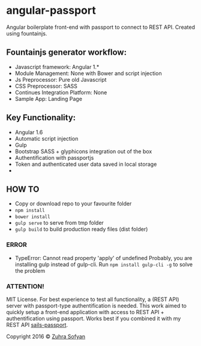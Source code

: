 # angular-passport
Angular boilerplate front-end with passport to connect to REST API. Created using fountainjs.


## Fountainjs generator workflow:
* Javascript framework: Angular 1.*
* Module Management: None with Bower and script injection
* Js Preprocessor: Pure old Javascript
* CSS Preprocessor: SASS
* Continues Integration Platform: None
* Sample App: Landing Page

## Key Functionality:
* Angular 1.6
* Automatic script injection
* Gulp
* Bootstrap SASS + glyphicons integration out of the box
* Authentification with passportjs
* Token and authenticated user data saved in local storage
* 

## HOW TO 
* Copy or download repo to your favourite folder
* `npm install`
* `bower install`
* `gulp serve` to serve from tmp folder
* `gulp build` to build production ready files (dist folder)

### ERROR
* TypeError: Cannot read property 'apply' of undefined
Probably, you are installing gulp instead of gulp-cli. Run `npm install gulp-cli -g` to solve the problem

### ATTENTION!
MIT License.
For best experience to test all functionality, a (REST API) server with passport-type authentification is needed. This work aimed to quickly setup a front-end application with access to REST API + authentification using passport.
Works best if you combined it with my REST API [sails-passport](https://github.com/zuhrasofyan/sails-passport).

Copyright 2016 &copy; [Zuhra Sofyan](http://rambideunt.com)
